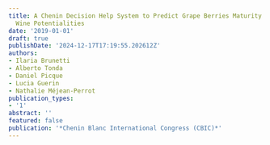 ```yaml
---
title: A Chenin Decision Help System to Predict Grape Berries Maturity and Anticipate
  Wine Potentialities
date: '2019-01-01'
draft: true
publishDate: '2024-12-17T17:19:55.202612Z'
authors:
- Ilaria Brunetti
- Alberto Tonda
- Daniel Picque
- Lucia Guerin
- Nathalie Méjean-Perrot
publication_types:
- '1'
abstract: ''
featured: false
publication: '*Chenin Blanc International Congress (CBIC)*'
---
```


